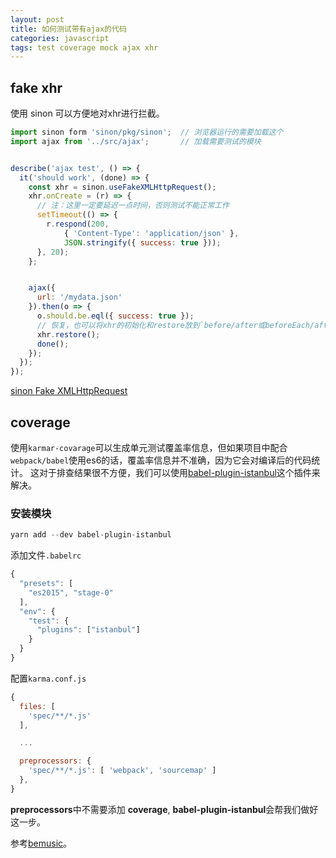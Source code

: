 ```yaml
---
layout: post
title: 如何测试带有ajax的代码
categories: javascript
tags: test coverage mock ajax xhr
---
```



##  fake xhr

使用 sinon 可以方便地对xhr进行拦截。

```js
import sinon form 'sinon/pkg/sinon';  // 浏览器运行的需要加载这个
import ajax from '../src/ajax';       // 加载需要测试的模块


describe('ajax test', () => {
  it('should work', (done) => {
    const xhr = sinon.useFakeXMLHttpRequest();
    xhr.onCreate = (r) => {
      // 注：这里一定要延迟一点时间，否则测试不能正常工作
      setTimeout(() => {
        r.respond(200,
            { 'Content-Type': 'application/json' },
            JSON.stringify({ success: true }));
      }, 20);
    };


    ajax({
      url: '/mydata.json'
    }).then(o => {
      o.should.be.eql({ success: true });
      // 恢复，也可以将xhr的初始化和restore放到`before/after或beforeEach/afterEach中`
      xhr.restore();
      done();
    });
  });
});
```


[sinon Fake XMLHttpRequest](http://sinonjs.org/docs/#server)


## coverage

使用`karmar-covarage`可以生成单元测试覆盖率信息，但如果项目中配合`webpack/babel`使用es6的话，覆盖率信息并不准确，因为它会对编译后的代码统计。 这对于排查结果很不方便，我们可以使用[babel-plugin-istanbul](https://github.com/istanbuljs/babel-plugin-istanbul)这个插件来解决。


### 安装模块

```js
yarn add --dev babel-plugin-istanbul
```

添加文件`.babelrc`

```js
{
  "presets": [
    "es2015", "stage-0"
  ],
  "env": {
    "test": {
      "plugins": ["istanbul"]
    }
  }
}
```

配置`karma.conf.js`


```js
{
  files: [
    'spec/**/*.js'
  ],

  ...

  preprocessors: {
    'spec/**/*.js': [ 'webpack', 'sourcemap' ]
  },
}
```

**preprocessors**中不需要添加 **coverage**, **babel-plugin-istanbul**会帮我们做好这一步。

参考[bemusic](https://github.com/bemusic/bemuse/)。

